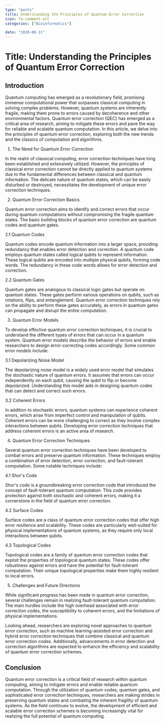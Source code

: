 ```yaml
---
type: "posts"
title: Understanding the Principles of Quantum Error Correction
icon: fa-comment-alt
categories: ["Bioinformatics"]

date: "2020-08-11"
---
```




# Title: Understanding the Principles of Quantum Error Correction

## Introduction

Quantum computing has emerged as a revolutionary field, promising immense computational power that surpasses classical computing in solving complex problems. However, quantum systems are inherently fragile, making them prone to errors caused by decoherence and other environmental factors. Quantum error correction (QEC) has emerged as a critical area of research, aiming to mitigate these errors and pave the way for reliable and scalable quantum computation. In this article, we delve into the principles of quantum error correction, exploring both the new trends and the classics of computation and algorithms.

1. The Need for Quantum Error Correction

In the realm of classical computing, error correction techniques have long been established and extensively utilized. However, the principles of classical error correction cannot be directly applied to quantum systems due to the fundamental differences between classical and quantum information. The delicate nature of quantum states, which can be easily disturbed or destroyed, necessitates the development of unique error correction techniques.

2. Quantum Error Correction Basics

Quantum error correction aims to identify and correct errors that occur during quantum computations without compromising the fragile quantum states. The basic building blocks of quantum error correction are quantum codes and quantum gates.

2.1 Quantum Codes

Quantum codes encode quantum information into a larger space, providing redundancy that enables error detection and correction. A quantum code employs quantum states called logical qubits to represent information. These logical qubits are encoded into multiple physical qubits, forming code words. The redundancy in these code words allows for error detection and correction.

2.2 Quantum Gates

Quantum gates are analogous to classical logic gates but operate on quantum states. These gates perform various operations on qubits, such as rotations, flips, and entanglement. Quantum error correction techniques rely on the ability to perform these gates accurately, as errors in quantum gates can propagate and disrupt the entire computation.

3. Quantum Error Models

To develop effective quantum error correction techniques, it is crucial to understand the different types of errors that can occur in a quantum system. Quantum error models describe the behavior of errors and enable researchers to design error-correcting codes accordingly. Some common error models include:

3.1 Depolarizing Noise Model

The depolarizing noise model is a widely used error model that simulates the stochastic nature of quantum errors. It assumes that errors can occur independently on each qubit, causing the qubit to flip or become depolarized. Understanding this model aids in designing quantum codes that can detect and correct such errors.

3.2 Coherent Errors

In addition to stochastic errors, quantum systems can experience coherent errors, which arise from imperfect control and manipulation of qubits. Coherent errors can be more challenging to correct as they involve complex interactions between qubits. Developing error correction techniques that address coherent errors is an active area of research.

4. Quantum Error Correction Techniques

Several quantum error correction techniques have been developed to combat errors and preserve quantum information. These techniques employ a combination of error detection, error correction, and fault-tolerant computation. Some notable techniques include:

4.1 Shor's Code

Shor's code is a groundbreaking error correction code that introduced the concept of fault-tolerant quantum computation. This code provides protection against both stochastic and coherent errors, making it a cornerstone in the field of quantum error correction.

4.2 Surface Codes

Surface codes are a class of quantum error correction codes that offer high error resilience and scalability. These codes are particularly well-suited for physical implementations of quantum systems, as they require only local interactions between qubits.

4.3 Topological Codes

Topological codes are a family of quantum error correction codes that exploit the properties of topological quantum states. These codes offer robustness against errors and have the potential for fault-tolerant computation. Their unique topological properties make them highly resilient to local errors.

5. Challenges and Future Directions

While significant progress has been made in quantum error correction, several challenges remain in realizing fault-tolerant quantum computation. The main hurdles include the high overhead associated with error correction codes, the susceptibility to coherent errors, and the limitations of physical implementations.

Looking ahead, researchers are exploring novel approaches to quantum error correction, such as machine learning-assisted error correction and hybrid error correction techniques that combine classical and quantum error correction codes. Additionally, advancements in error detection and correction algorithms are expected to enhance the efficiency and scalability of quantum error correction schemes.

## Conclusion

Quantum error correction is a critical field of research within quantum computing, aiming to mitigate errors and enable reliable quantum computation. Through the utilization of quantum codes, quantum gates, and sophisticated error correction techniques, researchers are making strides in preserving quantum states and combating the inherent fragility of quantum systems. As the field continues to evolve, the development of efficient and scalable error correction schemes is becoming increasingly vital for realizing the full potential of quantum computing.